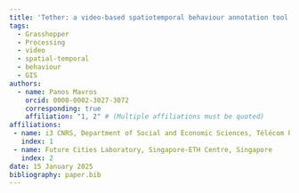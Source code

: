 ```yaml
---
title: 'Tether: a video-based spatiotemporal behaviour annotation tool'
tags:
  - Grasshopper
  - Processing
  - video
  - spatial-temporal 
  - behaviour
  - GIS
authors:
  - name: Panos Mavros
    orcid: 0000-0002-3027-3072
    corresponding: true
    affiliation: "1, 2" # (Multiple affiliations must be quoted)
affiliations:
 - name: i3 CNRS, Department of Social and Economic Sciences, Télécom Paris, Institut Polytechnique de Paris, Palaiseau,  France
   index: 1
 - name: Future Cities Laboratory, Singapore-ETH Centre, Singapore
   index: 2
date: 15 January 2025
bibliography: paper.bib
---
```

